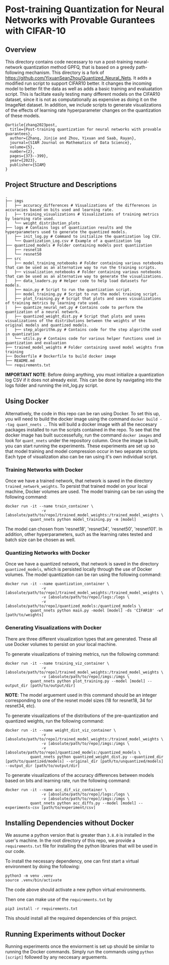 # Post-training Quantization for Neural Networks with Provable Gurantees with CIFAR-10

## Overview 
This directory contains code necessary to run a post-training neural-network quantization method GPFQ, that
is based on a greedy path-following mechanism. This directory is a fork of https://github.com/YixuanSeanZhou/Quantized_Neural_Nets. It adds a modified run script to support CIFAR10 better. It changes the incoming model to better fit the data as well as adds a basic training and evaluatation script. This is faclitate easily testing many different models on the CIFAR10 dataset, since it is not as computationally as expensive as doing it on the ImageNet dataset. In addition, we include scripts to generate visualizations of the effects of learning rate hyperparameter changes on the quantization of these models.

    @article{zhang2023post,
      title={Post-training quantization for neural networks with provable guarantees},
      author={Zhang, Jinjie and Zhou, Yixuan and Saab, Rayan},
      journal={SIAM Journal on Mathematics of Data Science},
      volume={5},
      number={2},
      pages={373--399},
      year={2023},
      publisher={SIAM}
    }

## Project Structure and Descriptions
```plaintext
.
├── imgs
│   ├── accuracy_differences # Visualizations of the differences in accuracies based on bits used and learning rate.
│   ├── training_visualizations # Visualizations of training metrics by learning rate used.
│   └── weight_distribution_plots 
├── logs # Contains logs of quantization results and the hyperparameters used to generate the quantized models.
│   ├── init_log.py # Command to initialize the quantization log CSV.
│   └── Quantization_Log.csv # Example of a quantization log
├── quantized_models # Folder containing models post quantization
│   ├── resnet18
│   └── resnet50
├── src
│   ├── model_training_notebooks # Folder containing various notebooks that can be used as an alternative way to run the training scripts.
│   ├── visualization_notebooks # Folder containing various notebooks that can be used as an alternative way to generate the visualizations.
│   ├── data_loaders.py # Helper code to help load datasets for models.
│   ├── main.py # Script to run the quantization script.
│   ├── model_training.py # Script to run the model training script.
│   ├── plot_training.py # Script that plots and saves visualizations of training metrics by learning rate used.
│   ├── quantize_neural_net.py # Contains code to perform the quantization of a neural network.
│   ├── quantized_weight_dist.py # Script that plots and saves visualizations of the distributions between the weights of the original models and quantized models.
│   ├── step_algorithm.py # Contains code for the step algorithm used in quantization
│   └── utils.py # Contains code for various helper functions used in quantization and evaluation
├── trained_model_weights # Folder containing saved model weights from training
├── Dockerfile # Dockerfile to build docker image
├── README.md
└── requirements.txt
```
**IMPORTANT NOTE**: Before doing anything, you must initialize a quantization log CSV if it does not already exist. This can be done by navigating into the logs folder and running the init_log.py script.

## Using Docker
Alternatively, the code in this repo can be ran using Docker. To set this up, you will need to build the docker image using the command `docker build --tag quant_nnets .`. This will build a docker image with all the neccesary packages installed to run the scripts contained in the repo. To see that the docker image has built successefully, run the command `docker images` and look for `quant_nnets` under the repository column. Once the image is built, you can start running the experiments. These experiments are set up so that model training and model compression occur in two separate scripts. Each type of visualization also can be ran using it's own individual script. 

### Training Networks with Docker
Once we have a trained network, that network is saved in the directory `trained_network_weights`. To persist that trained model on your local machine, Docker volumes are used. The model training can be ran using the following command:
```
docker run -it --name train_container \
                -v [absolute/path/to/repo]/trained_model_weights:/trained_model_weights \
           quant_nnets python model_training.py -m [model]
```
The model can chosen from 'resnet18', 'resnet34', 'resnet50', 'resnet101'. In addition, other hyperparameters, such as the learning rates tested and batch size can be chosen as well.

### Quantizing Networks with Docker
Once we have a quantized network, that network is saved in the directory `quantized_models`, which is persisted locally through the use of Docker volumes. The model quantization can be ran using the following command:
```
docker run -it --name quantization_container \
                -v [absolute/path/to/repo]/trained_model_weights:/trained_model_weights \
                -v [absolute/path/to/repo]/logs:/logs \
                -v [absolute/path/to/repo]/quantized_models:/quantized_models \
           quant_nnets python main.py -model [model] -ds 'CIFAR10' -wf [path/to/weights]
```

### Generating Visualizations with Docker
There are three different visualization types that are generated. These all use Docker volumes to persist on your local machine.

To generate visualizations of training metrics, run the following command:
```
docker run -it --name training_viz_container \
                -v [absolute/path/to/repo]/trained_model_weights:/trained_model_weights \
                -v [absolute/path/to/repo]/imgs:/imgs \
           quant_nnets python plot_training.py --model [model] --output_dir [path/to/output/dir]
```

**NOTE**: The model arguement used in this command should be an integer corresponding to one of the resnet model sizes (18 for resnet18, 34 for resnet34, etc).

To generate visualizations of the distributions of the pre-quantization and quantized weights, run the following command:
```
docker run -it --name weight_dist_viz_container \
                -v [absolute/path/to/repo]/trained_model_weights:/trained_model_weights \
                -v [absolute/path/to/repo]/imgs:/imgs \
                -v [absolute/path/to/repo]/quantized_models:/quantized_models \
           quant_nnets python quantized_weight_dist.py --quantized_dir [path/to/quantized/models] --original_dir [path/to/unquantized/models] --output_dir [path/to/output/dir]
```

To generate visualizations of the accuracy differences between models based on bits and learning rate, run the following command:
```
docker run -it --name acc_dif_viz_container \
                -v [absolute/path/to/repo]/logs:/logs \
                -v [absolute/path/to/repo]/imgs:/imgs \
           quant_nnets python acc_diffs.py --model [model] --experiments-csv [path/to/experiment/csv]
```

## Installing Dependencies without Docker
We assume a python version that is greater than `3.8.0` is installed in the user's 
machine. In the root directory of this repo, we provide a `requirements.txt` file for installing the python libraries that will be used in our code. 

To install the necessary dependency, one can first start a virtual environment
by doing the following: 
```
python3 -m venv .venv
source .venv/bin/activate
```
The code above should activate a new python virtual environments.

Then one can make use of the `requirements.txt` by 
```
pip3 install -r requirements.txt
```
This should install all the required dependencies of this project. 

## Running Experiments without Docker
Running experiments once the enviorment is set up should be similar to running the Docker commands. Simply run the commands using `python [script]` followed by any neccesary arguements.

